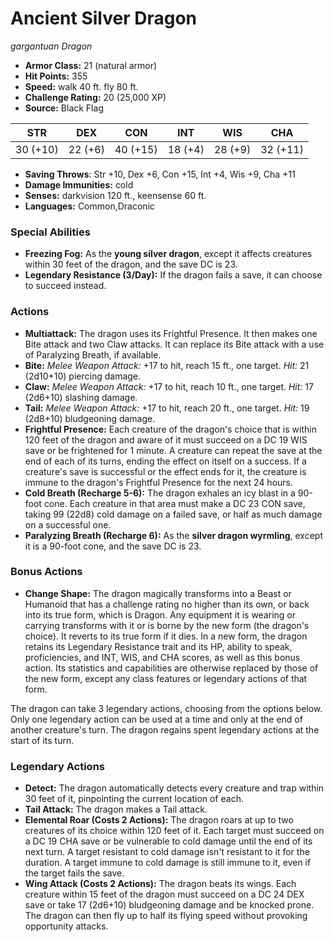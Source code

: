 # Ancient Silver Dragon

*gargantuan* *Dragon*

- **Armor Class:** 21 (natural armor)
- **Hit Points:** 355 
- **Speed:** walk 40 ft. fly 80 ft.
- **Challenge Rating:** 20 (25,000 XP)
- **Source:** Black Flag

| STR | DEX | CON | INT | WIS | CHA |
| --- | --- | --- | --- | --- | --- |
| 30 (+10) | 22 (+6) | 40 (+15) | 18 (+4) | 28 (+9) | 32 (+11) |

- **Saving Throws**: Str +10, Dex +6, Con +15, Int +4, Wis +9, Cha +11
- **Damage Immunities:** cold
- **Senses:** darkvision 120 ft., keensense 60 ft.
- **Languages:** Common,Draconic

### Special Abilities

- **Freezing Fog:** As the **young silver dragon**, except it affects creatures within 30 feet of the dragon, and the save DC is 23.
- **Legendary Resistance (3/Day):** If the dragon fails a save, it can choose to succeed instead.

### Actions

- **Multiattack:** The dragon uses its Frightful Presence. It then makes one Bite attack and two Claw attacks. It can replace its Bite attack with a use of Paralyzing Breath, if available.
- **Bite:** _Melee Weapon Attack:_ +17 to hit, reach 15 ft., one target. _Hit:_ 21 (2d10+10) piercing damage.
- **Claw:** _Melee Weapon Attack:_ +17 to hit, reach 10 ft., one target. _Hit:_ 17 (2d6+10) slashing damage.
- **Tail:** _Melee Weapon Attack:_ +17 to hit, reach 20 ft., one target. _Hit:_ 19 (2d8+10) bludgeoning damage.
- **Frightful Presence:** Each creature of the dragon's choice that is within 120 feet of the dragon and aware of it must succeed on a DC 19 WIS save or be frightened for 1 minute. A creature can repeat the save at the end of each of its turns, ending the effect on itself on a success. If a creature's save is successful or the effect ends for it, the creature is immune to the dragon's Frightful Presence for the next 24 hours.
- **Cold Breath (Recharge 5-6):** The dragon exhales an icy blast in a 90-foot cone. Each creature in that area must make a DC 23 CON save, taking 99 (22d8) cold damage on a failed save, or half as much damage on a successful one.
- **Paralyzing Breath (Recharge 6):** As the **silver dragon wyrmling**, except it is a 90-foot cone, and the save DC is 23.

### Bonus Actions

- **Change Shape:** The dragon magically transforms into a Beast or Humanoid that has a challenge rating no higher than its own, or back into its true form, which is Dragon. Any equipment it is wearing or carrying transforms with it or is borne by the new form (the dragon's choice). It reverts to its true form if it dies. In a new form, the dragon retains its Legendary Resistance trait and its HP, ability to speak, proficiencies, and INT, WIS, and CHA scores, as well as this bonus action. Its statistics and capabilities are otherwise replaced by those of the new form, except any class features or legendary actions of that form.

The dragon can take 3 legendary actions, choosing from the options below. Only one legendary action can be used at a time and only at the end of another creature's turn. The dragon regains spent legendary actions at the start of its turn.

### Legendary Actions

- **Detect:** The dragon automatically detects every creature and trap within 30 feet of it, pinpointing the current location of each.
- **Tail Attack:** The dragon makes a Tail attack.
- **Elemental Roar (Costs 2 Actions):** The dragon roars at up to two creatures of its choice within 120 feet of it. Each target must succeed on a DC 19 CHA save or be vulnerable to cold damage until the end of its next turn. A target resistant to cold damage isn't resistant to it for the duration. A target immune to cold damage is still immune to it, even if the target fails the save.
- **Wing Attack (Costs 2 Actions):** The dragon beats its wings. Each creature within 15 feet of the dragon must succeed on a DC 24 DEX save or take 17 (2d6+10) bludgeoning damage and be knocked prone. The dragon can then fly up to half its flying speed without provoking opportunity attacks.
